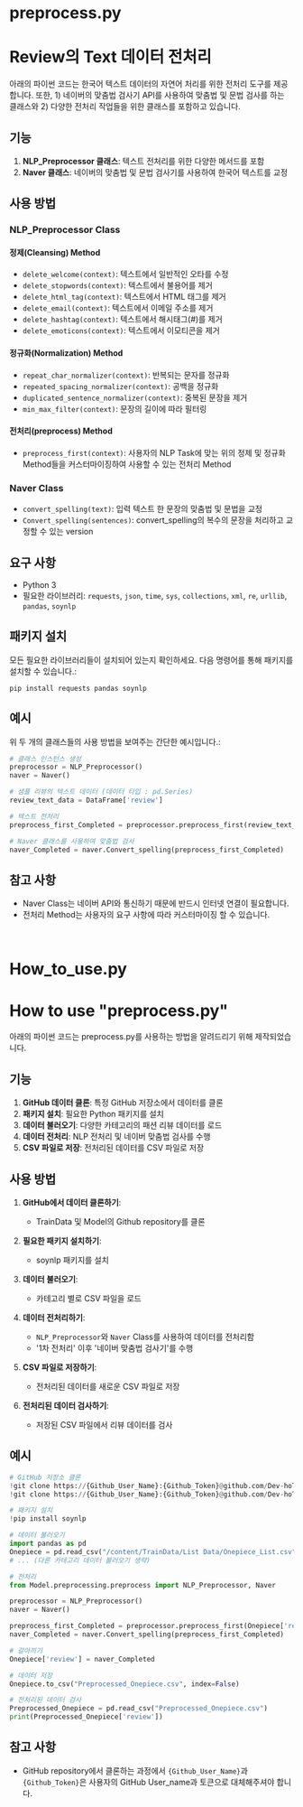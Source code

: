 # preprocess.py
# Review의 Text 데이터 전처리

아래의 파이썬 코드는 한국어 텍스트 데이터의 자연어 처리를 위한 전처리 도구를 제공합니다. 
또한, 1) 네이버의 맞춤법 검사기 API를 사용하여 맞춤법 및 문법 검사를 하는 클래스와 2) 다양한 전처리 작업들을 위한 클래스를 포함하고 있습니다.

## 기능

1. **NLP_Preprocessor 클래스**: 텍스트 전처리를 위한 다양한 메서드를 포함
2. **Naver 클래스**: 네이버의 맞춤법 및 문법 검사기를 사용하여 한국어 텍스트를 교정


## 사용 방법

### NLP_Preprocessor Class

#### 정제(Cleansing) Method
- `delete_welcome(context)`: 텍스트에서 일반적인 오타를 수정
- `delete_stopwords(context)`: 텍스트에서 불용어를 제거
- `delete_html_tag(context)`: 텍스트에서 HTML 태그를 제거
- `delete_email(context)`: 텍스트에서 이메일 주소를 제거
- `delete_hashtag(context)`: 텍스트에서 해시태그(#)를 제거
- `delete_emoticons(context)`: 텍스트에서 이모티콘을 제거

#### 정규화(Normalization) Method
- `repeat_char_normalizer(context)`: 반복되는 문자를 정규화
- `repeated_spacing_normalizer(context)`: 공백을 정규화
- `duplicated_sentence_normalizer(context)`: 중복된 문장을 제거
- `min_max_filter(context)`: 문장의 길이에 따라 필터링

#### 전처리(preprocess) Method
- `preprocess_first(context)`: 사용자의 NLP Task에 맞는 위의 정제 및 정규화 Method들을 커스터마이징하여 사용할 수 있는 전처리 Method


### Naver Class

- `convert_spelling(text)`: 입력 텍스트 한 문장의 맞춤법 및 문법을 교정
- `Convert_spelling(sentences)`: convert_spelling의 복수의 문장을 처리하고 교정할 수 있는 version


## 요구 사항

- Python 3
- 필요한 라이브러리: `requests`, `json`, `time`, `sys`, `collections`, `xml`, `re`, `urllib`, `pandas`, `soynlp`

## 패키지 설치

모든 필요한 라이브러리들이 설치되어 있는지 확인하세요. 다음 명령어를 통해 패키지를 설치할 수 있습니다.:

```
pip install requests pandas soynlp
```

## 예시

위 두 개의 클래스들의 사용 방법을 보여주는 간단한 예시입니다.:

```python
# 클래스 인스턴스 생성
preprocessor = NLP_Preprocessor()
naver = Naver()

# 샘플 리뷰의 텍스트 데이터 (데이터 타입 : pd.Series)
review_text_data = DataFrame['review']

# 텍스트 전처리
preprocess_first_Completed = preprocessor.preprocess_first(review_text_data)

# Naver 클래스를 사용하여 맞춤법 검사
naver_Completed = naver.Convert_spelling(preprocess_first_Completed)


```

## 참고 사항

- Naver Class는 네이버 API와 통신하기 때문에 반드시 인터넷 연결이 필요합니다.
- 전처리 Method는 사용자의 요구 사항에 따라 커스터마이징 할 수 있습니다.

&emsp;

# How_to_use.py
# How to use "preprocess.py"

아래의 파이썬 코드는 preprocess.py를 사용하는 방법을 알려드리기 위해 제작되었습니다.

## 기능

1. **GitHub 데이터 클론**: 특정 GitHub 저장소에서 데이터를 클론
2. **패키지 설치**: 필요한 Python 패키지를 설치
3. **데이터 불러오기**: 다양한 카테고리의 패션 리뷰 데이터를 로드
4. **데이터 전처리**: NLP 전처리 및 네이버 맞춤법 검사를 수행
5. **CSV 파일로 저장**: 전처리된 데이터를 CSV 파일로 저장

## 사용 방법

1. **GitHub에서 데이터 클론하기**:
    - TrainData 및 Model의 Github repository를 클론

2. **필요한 패키지 설치하기**:
    - soynlp 패키지를 설치

3. **데이터 불러오기**:
    - 카테고리 별로 CSV 파일을 로드

4. **데이터 전처리하기**:
    - `NLP_Preprocessor`와 `Naver` Class를 사용하여 데이터를 전처리함
    - '1차 전처리' 이후 '네이버 맞춤법 검사기'를 수행

5. **CSV 파일로 저장하기**:
    - 전처리된 데이터를 새로운 CSV 파일로 저장

6. **전처리된 데이터 검사하기**:
    - 저장된 CSV 파일에서 리뷰 데이터를 검사

## 예시

```python
# GitHub 저장소 클론
!git clone https://{Github_User_Name}:{Github_Token}@github.com/Dev-hoT6/TrainData.git
!git clone https://{Github_User_Name}:{Github_Token}@github.com/Dev-hoT6/Model.git

# 패키지 설치
!pip install soynlp

# 데이터 불러오기
import pandas as pd
Onepiece = pd.read_csv("/content/TrainData/List Data/Onepiece_List.csv")
# ... (다른 카테고리 데이터 불러오기 생략)

# 전처리
from Model.preprocessing.preprocess import NLP_Preprocessor, Naver

preprocessor = NLP_Preprocessor()
naver = Naver()

preprocess_first_Completed = preprocessor.preprocess_first(Onepiece['review'])
naver_Completed = naver.Convert_spelling(preprocess_first_Completed)

# 갈아끼기
Onepiece['review'] = naver_Completed

# 데이터 저장
Onepiece.to_csv("Preprocessed_Onepiece.csv", index=False)

# 전처리된 데이터 검사
Preprocessed_Onepiece = pd.read_csv("Preprocessed_Onepiece.csv")
print(Preprocessed_Onepiece['review'])
```


## 참고 사항

- GitHub repository에서 클론하는 과정에서 `{Github_User_Name}`과 `{Github_Token}`은 사용자의 GitHub User_name과 토큰으로 대체해주셔야 합니다.
